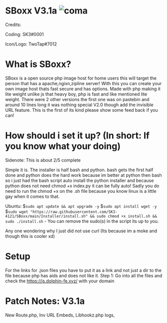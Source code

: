 # SBoxx V3.1a ![coma](https://user-images.githubusercontent.com/66770178/130568540-89a03d3f-6ccb-4ceb-9ba9-c898bca69d02.png)
Credits:

Coding: SK3#0001

Icon/Logo: TwoTap#7012

# What is SBoxx?
SBoxx is a open source php image host for home users this will target the person that has a apache,ngixn,zipline server! With this you can create your own image host thats fast secure and has options. Made with php making it lite weight unlike js that heavy boy, php is fast and like mentioned lite weight. There were 2 other versions the first one was on pastebin and around 10 lines long it was nothing special V2.0 though add the invisible URL feature. This is the first of its kind please show some feed back if you can!

# How should i set it up? (In short: If you know what your doing)
Sidenote: This is about 2/5 complete

Simple it is. The installer is half bash and python. bash gets the first half done and python does the hard work because im better at python then bash so i just had the bash script auto install the python installer and because python does not need chmod +x index.py it can be fully auto! Sadly you do need to run the chmod +x on the .sh file because you know linux is a little gay when it comes to that.

Ubuntu: 
$`sudo apt update && apt upgrade -y`
$`sudo apt install wget -y`
$`sudo wget "https://raw.githubusercontent.com/SK3-4121/SBoxx/main/Installer/install.sh" && sudo chmod +x install.sh && sudo ./install.sh` - You can remove the sudo(s) in the script its up to you.

Any one wondering why I just did not use curl (Its because im a moke and though this is cooler xd)

# Setup
For the links for .json files you have to put it as a link and not just a dir to the file because php has aids and does not like it. 
Step 1: Go into all the files and check the https://js.dolphin-fe.xyz/ with your domain 

# Patch Notes: V3.1a
New Route.php,
Inv URL Embeds,
Libhookz.php logs,
